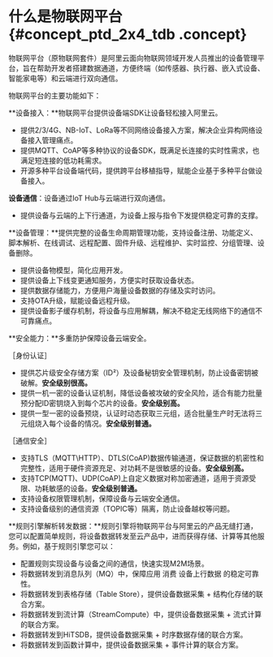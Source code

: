 # 什么是物联网平台 {#concept_ptd_2x4_tdb .concept}

物联网平台（原物联网套件）是阿里云面向物联网领域开发人员推出的设备管理平台，旨在帮助开发者搭建数据通道，方便终端（如传感器、执行器、嵌入式设备、智能家电等）和云端进行双向通信。

物联网平台的主要功能如下：

**设备接入：**物联网平台提供设备端SDK让设备轻松接入阿里云。

-   提供2/3/4G、NB-IoT、LoRa等不同网络设备接入方案，解决企业异构网络设备接入管理痛点。
-   提供MQTT、CoAP等多种协议的设备SDK，既满足长连接的实时性需求，也满足短连接的低功耗需求。
-   开源多种平台设备端代码，提供跨平台移植指导，赋能企业基于多种平台做设备接入。

**设备通信**：设备通过IoT Hub与云端进行双向通信。

-   提供设备与云端的上下行通道，为设备上报与指令下发提供稳定可靠的支撑。

**设备管理：**提供完整的设备生命周期管理功能，支持设备注册、功能定义、脚本解析、在线调试、远程配置、固件升级、远程维护、实时监控、分组管理、设备删除。

-   提供设备物模型，简化应用开发。
-   提供设备上下线变更通知服务，方便实时获取设备状态。
-   提供数据存储能力，方便用户海量设备数据的存储及实时访问。
-   支持OTA升级，赋能设备远程升级。
-   提供设备影子缓存机制，将设备与应用解耦，解决不稳定无线网络下的通信不可靠痛点。

**安全能力：**多重防护保障设备云端安全。

［身份认证］

-   提供芯片级安全存储方案（ID²）及设备秘钥安全管理机制，防止设备密钥被破解。**安全级别很高。**
-   提供一机一密的设备认证机制，降低设备被攻破的安全风险，适合有能力批量预分配ID密钥烧入到每个芯片的设备。**安全级别高。**
-   提供一型一密的设备预烧，认证时动态获取三元组，适合批量生产时无法将三元组烧入每个设备的情况。**安全级别普通。**

［通信安全］

-   支持TLS（MQTT\\HTTP）、DTLS\(CoAP\)数据传输通道，保证数据的机密性和完整性，适用于硬件资源充足、对功耗不是很敏感的设备。**安全级别高。**
-   支持TCP\(MQTT\)、UDP\(CoAP\)上自定义数据对称加密通道，适用于资源受限、功耗敏感的设备。**安全级别普通。**
-   支持设备权限管理机制，保障设备与云端安全通信。
-   支持设备级别的通信资源（TOPIC等）隔离，防止设备越权等问题。

**规则引擎解析转发数据：**规则引擎将物联网平台与阿里云的产品无缝打通，您可以配置简单规则，将设备数据转发至云产品中，进而获得存储、计算等其他服务。例如，基于规则引擎您可以：

-   配置规则实现设备与设备之间的通信，快速实现M2M场景。
-   将数据转发到消息队列（MQ）中，保障应用 消费 设备上行数据 的稳定可靠性。
-   将数据转发到表格存储（Table Store），提供设备数据采集 + 结构化存储的联合方案。
-   将数据转发到流计算（StreamCompute）中，提供设备数据采集 + 流式计算的联合方案。
-   将数据转发到HiTSDB，提供设备数据采集 + 时序数据存储的联合方案。
-   将数据转发到函数计算中，提供设备数据采集 + 事件计算的联合方案。

